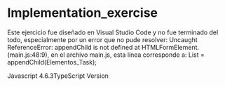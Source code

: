 # Implementation_exercise
Este ejercicio fue diseñado en Visual Studio Code y no fue terminado del todo, especialmente por un error que no pude resolver: Uncaught ReferenceError: appendChild is not defined at HTMLFormElement.<anonymous> (main.js:48:9), en el archivo main.js, esta línea corresponde a: List  = appendChild(Elementos_Task);
  
  Javascript 4.6.3TypeScript Version
